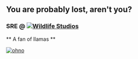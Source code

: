 ## You are probably lost, aren't you?
### SRE @ [![Wildlife Studios](https://wildlifestudios.com/wp-content/themes/Wildlife/assets/img/_system/logo-header.png)](https://wildlifestudios.com/)

** A fan of llamas **

[![ohno](https://i.pinimg.com/originals/92/09/ca/9209cae6f4af74e1a56551ee5c1f2856.jpg)](https://www.nationalgeographic.com/animals/mammals/l/llama/)
